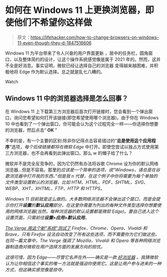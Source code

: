# 如何在 Windows 11 上更换浏览器，即使他们不希望你这样做

> 原文：<https://lifehacker.com/how-to-change-browsers-on-windows-11-even-though-they-d-1847516606>

Windows 11 为平台带来了令人兴奋的用户界面更新 ，居中的任务栏，圆角窗口，以及整体简约的设计，让这个操作系统感觉像是属于 2021 年的。然而，这并不全是好消息。事实证明，微软已经让选择自己的浏览器 变得越来越困难，并积极地将 Edge 作为默认选择。总之就是乱七八糟的。

Watch

## Windows 11 中的浏览器选择是怎么回事？

在 Windows 11 上下载第三方浏览器后首次打开链接时，您会看到一个弹出窗口，询问您希望如何打开该链接(即您希望使用哪个浏览器)。由于你在 Windows 10 中也看到了一个弹出窗口，你可能会认为这个过程完全一样——你选择你想要的浏览器，然后点击“ **OK** ”

不幸的是，有一个主要的区别:除非你记得点击容易错过的“**总是使用这个应用程序**”选项，*每个后续链接都将在微软 Edge* 中打开。即使您尝试以独占方式使用第三方浏览器，也不会再看到此弹出窗口。那么 w 的帽子给了什么？

微软并不是完全反竞争的，因为它仍然有办法将谷歌 Chrome 设为你的默认网络浏览器...但是不容易。那里的*应该是一个简单的选项，说“Windows，请总是在谷歌浏览器中打开我的东西，”但是我 n 代替，在这个例子中你将需要为每个单独的文件类型设置默认的浏览器，比如 HTM、HTML、PDF、SHTML、SVG、WEBP、XHT、XHTML、FTP、HTTP 和 HTTPS。*

*Windows 11 目前就是这么做的。大多数网络浏览器不会弹出这个窗口，而是会提示你打开**设置**的**默认应用**部分，在这里你需要为列出的每种文件类型选择你想要使用的网络浏览器(当然，每种浏览器的默认设置都是微软 Edge)。要自己进入这个设置页面，只需前往**设置>应用>默认应用**。*

*[The Verge 用这个新“系统”测试了](https://www.theverge.com/22630319/microsoft-windows-11-default-browser-changes) Firefox、Chrome、Opera、Vivaldi 和 Brave，只有 Firefox 设法自动改变了所有这些选项，而不需要你为它们做这些。在同一篇文章中，The Verge 强调了 Mozilla、Vivaldi 和 Opera 等各种网络浏览器制造商对微软在用户选择方面的发展方向的担忧。*

*这很可惜，因为 Edge——尽管它名声在外——确实是一款 [好浏览器](https://gizmodo.com/why-you-should-ditch-google-chrome-for-microsoft-edge-1846567979) 。我猜微软认为让你相信这个事实的唯一方法就是强迫你使用它。这是让用户参与进来的一种方式，但这确实感觉像是掠夺。*
